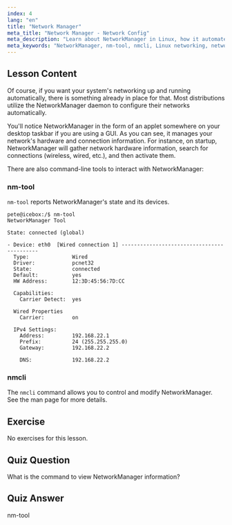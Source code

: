 ```yaml
---
index: 4
lang: "en"
title: "Network Manager"
meta_title: "Network Manager - Network Config"
meta_description: "Learn about NetworkManager in Linux, how it automates network configuration, and use nm-tool & nmcli commands. Get started with this beginner guide!"
meta_keywords: "NetworkManager, nm-tool, nmcli, Linux networking, network configuration, Linux tutorial, beginner guide"
---
```


## Lesson Content

Of course, if you want your system's networking up and running automatically, there is something already in place for that. Most distributions utilize the NetworkManager daemon to configure their networks automatically.

You'll notice NetworkManager in the form of an applet somewhere on your desktop taskbar if you are using a GUI. As you can see, it manages your network's hardware and connection information. For instance, on startup, NetworkManager will gather network hardware information, search for connections (wireless, wired, etc.), and then activate them.

There are also command-line tools to interact with NetworkManager:

### nm-tool

`nm-tool` reports NetworkManager's state and its devices.

```plaintext
pete@icebox:/$ nm-tool
NetworkManager Tool

State: connected (global)

- Device: eth0  [Wired connection 1] -------------------------------------------
  Type:              Wired
  Driver:            pcnet32
  State:             connected
  Default:           yes
  HW Address:        12:3D:45:56:7D:CC

  Capabilities:
    Carrier Detect:  yes

  Wired Properties
    Carrier:         on

  IPv4 Settings:
    Address:         192.168.22.1
    Prefix:          24 (255.255.255.0)
    Gateway:         192.168.22.2

    DNS:             192.168.22.2
```

### nmcli

The `nmcli` command allows you to control and modify NetworkManager. See the man page for more details.

## Exercise

No exercises for this lesson.

## Quiz Question

What is the command to view NetworkManager information?

## Quiz Answer

nm-tool
